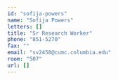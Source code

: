 ```yaml
---
id: "sofija-powers"
name: "Sofija Powers"
letters: []
title: "Sr Research Worker"
phone: "851-5270"
fax: ""
email: "sv2458@cumc.columbia.edu"
room: "507"
url: []
---
```

